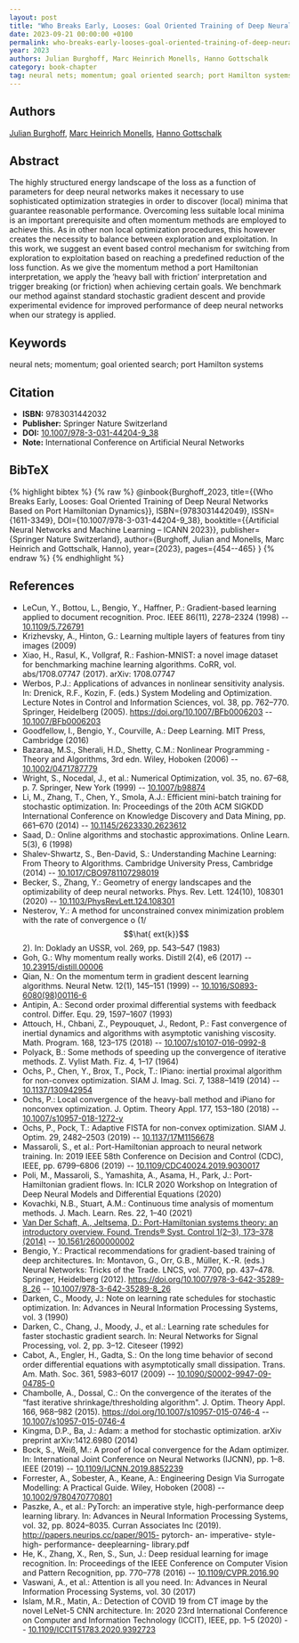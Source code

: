 ```yaml
---
layout: post
title: "Who Breaks Early, Looses: Goal Oriented Training of Deep Neural Networks Based on Port Hamiltonian Dynamics"
date: 2023-09-21 00:00:00 +0100
permalink: who-breaks-early-looses-goal-oriented-training-of-deep-neural-networks-based-on-port-hamiltonian-dynamics
year: 2023
authors: Julian Burghoff, Marc Heinrich Monells, Hanno Gottschalk
category: book-chapter
tag: neural nets; momentum; goal oriented search; port Hamilton systems
---
```

 
## Authors
[Julian Burghoff](authors/julian-burghoff), [Marc Heinrich Monells](authors/marc-heinrich-monells), [Hanno Gottschalk](authors/hanno-gottschalk)
 
## Abstract
The highly structured energy landscape of the loss as a function of parameters for deep neural networks makes it necessary to use sophisticated optimization strategies in order to discover (local) minima that guarantee reasonable performance. Overcoming less suitable local minima is an important prerequisite and often momentum methods are employed to achieve this. As in other non local optimization procedures, this however creates the necessity to balance between exploration and exploitation. In this work, we suggest an event based control mechanism for switching from exploration to exploitation based on reaching a predefined reduction of the loss function. As we give the momentum method a port Hamiltonian interpretation, we apply the ’heavy ball with friction’ interpretation and trigger breaking (or friction) when achieving certain goals. We benchmark our method against standard stochastic gradient descent and provide experimental evidence for improved performance of deep neural networks when our strategy is applied.
 
## Keywords
neural nets; momentum; goal oriented search; port Hamilton systems
 
## Citation
- **ISBN:** 9783031442032
- **Publisher:** Springer Nature Switzerland
- **DOI:** [10.1007/978-3-031-44204-9_38](https://doi.org/10.1007/978-3-031-44204-9_38)
- **Note:** International Conference on Artificial Neural Networks
 
## BibTeX
{% highlight bibtex %}
{% raw %}
@inbook{Burghoff_2023,
  title={{Who Breaks Early, Looses: Goal Oriented Training of Deep Neural Networks Based on Port Hamiltonian Dynamics}},
  ISBN={9783031442049},
  ISSN={1611-3349},
  DOI={10.1007/978-3-031-44204-9_38},
  booktitle={{Artificial Neural Networks and Machine Learning – ICANN 2023}},
  publisher={Springer Nature Switzerland},
  author={Burghoff, Julian and Monells, Marc Heinrich and Gottschalk, Hanno},
  year={2023},
  pages={454--465}
}
{% endraw %}
{% endhighlight %}
 
## References
- LeCun, Y., Bottou, L., Bengio, Y., Haffner, P.: Gradient-based learning applied to document recognition. Proc. IEEE 86(11), 2278–2324 (1998) -- [10.1109/5.726791](https://doi.org/10.1109/5.726791)
- Krizhevsky, A., Hinton, G.: Learning multiple layers of features from tiny images (2009)
- Xiao, H., Rasul, K., Vollgraf, R.: Fashion-MNIST: a novel image dataset for benchmarking machine learning algorithms. CoRR, vol. abs/1708.07747 (2017). arXiv: 1708.07747
- Werbos, P.J.: Applications of advances in nonlinear sensitivity analysis. In: Drenick, R.F., Kozin, F. (eds.) System Modeling and Optimization. Lecture Notes in Control and Information Sciences, vol. 38, pp. 762–770. Springer, Heidelberg (2005). https://doi.org/10.1007/BFb0006203 -- [10.1007/BFb0006203](https://doi.org/10.1007/BFb0006203)
- Goodfellow, I., Bengio, Y., Courville, A.: Deep Learning. MIT Press, Cambridge (2016)
- Bazaraa, M.S., Sherali, H.D., Shetty, C.M.: Nonlinear Programming - Theory and Algorithms, 3rd edn. Wiley, Hoboken (2006) -- [10.1002/0471787779](https://doi.org/10.1002/0471787779)
- Wright, S., Nocedal, J., et al.: Numerical Optimization, vol. 35, no. 67–68, p. 7. Springer, New York (1999) -- [10.1007/b98874](https://doi.org/10.1007/b98874)
- Li, M., Zhang, T., Chen, Y., Smola, A.J.: Efficient mini-batch training for stochastic optimization. In: Proceedings of the 20th ACM SIGKDD International Conference on Knowledge Discovery and Data Mining, pp. 661–670 (2014) -- [10.1145/2623330.2623612](https://doi.org/10.1145/2623330.2623612)
- Saad, D.: Online algorithms and stochastic approximations. Online Learn. 5(3), 6 (1998)
- Shalev-Shwartz, S., Ben-David, S.: Understanding Machine Learning: From Theory to Algorithms. Cambridge University Press, Cambridge (2014) -- [10.1017/CBO9781107298019](https://doi.org/10.1017/CBO9781107298019)
- Becker, S., Zhang, Y.: Geometry of energy landscapes and the optimizability of deep neural networks. Phys. Rev. Lett. 124(10), 108301 (2020) -- [10.1103/PhysRevLett.124.108301](https://doi.org/10.1103/PhysRevLett.124.108301)
- Nesterov, Y.: A method for unconstrained convex minimization problem with the rate of convergence o (1/$$\hat{	ext{k}}$$2). In: Doklady an USSR, vol. 269, pp. 543–547 (1983)
- Goh, G.: Why momentum really works. Distill 2(4), e6 (2017) -- [10.23915/distill.00006](https://doi.org/10.23915/distill.00006)
- Qian, N.: On the momentum term in gradient descent learning algorithms. Neural Netw. 12(1), 145–151 (1999) -- [10.1016/S0893-6080(98)00116-6](https://doi.org/10.1016/S0893-6080(98)00116-6)
- Antipin, A.: Second order proximal differential systems with feedback control. Differ. Equ. 29, 1597–1607 (1993)
- Attouch, H., Chbani, Z., Peypouquet, J., Redont, P.: Fast convergence of inertial dynamics and algorithms with asymptotic vanishing viscosity. Math. Program. 168, 123–175 (2018) -- [10.1007/s10107-016-0992-8](https://doi.org/10.1007/s10107-016-0992-8)
- Polyack, B.: Some methods of speeding up the convergence of iterative methods. Z. Vylist Math. Fiz. 4, 1–17 (1964)
- Ochs, P., Chen, Y., Brox, T., Pock, T.: IPiano: inertial proximal algorithm for non-convex optimization. SIAM J. Imag. Sci. 7, 1388–1419 (2014) -- [10.1137/130942954](https://doi.org/10.1137/130942954)
- Ochs, P.: Local convergence of the heavy-ball method and iPiano for nonconvex optimization. J. Optim. Theory Appl. 177, 153–180 (2018) -- [10.1007/s10957-018-1272-y](https://doi.org/10.1007/s10957-018-1272-y)
- Ochs, P., Pock, T.: Adaptive FISTA for non-convex optimization. SIAM J. Optim. 29, 2482–2503 (2019) -- [10.1137/17M1156678](https://doi.org/10.1137/17M1156678)
- Massaroli, S., et al.: Port-Hamiltonian approach to neural network training. In: 2019 IEEE 58th Conference on Decision and Control (CDC), IEEE, pp. 6799–6806 (2019) -- [10.1109/CDC40024.2019.9030017](https://doi.org/10.1109/CDC40024.2019.9030017)
- Poli, M., Massaroli, S., Yamashita, A., Asama, H., Park, J.: Port-Hamiltonian gradient flows. In: ICLR 2020 Workshop on Integration of Deep Neural Models and Differential Equations (2020)
- Kovachki, N.B., Stuart, A.M.: Continuous time analysis of momentum methods. J. Mach. Learn. Res. 22, 1–40 (2021)
- [Van Der Schaft, A., Jeltsema, D.: Port-Hamiltonian systems theory: an introductory overview. Found. Trends® Syst. Control 1(2–3), 173–378 (2014)](port-hamiltonian-systems-theory-an-introductory-overview-journal) -- [10.1561/2600000002](https://doi.org/10.1561/2600000002)
- Bengio, Y.: Practical recommendations for gradient-based training of deep architectures. In: Montavon, G., Orr, G.B., Müller, K.-R. (eds.) Neural Networks: Tricks of the Trade. LNCS, vol. 7700, pp. 437–478. Springer, Heidelberg (2012). https://doi.org/10.1007/978-3-642-35289-8_26 -- [10.1007/978-3-642-35289-8_26](https://doi.org/10.1007/978-3-642-35289-8_26)
- Darken, C., Moody, J.: Note on learning rate schedules for stochastic optimization. In: Advances in Neural Information Processing Systems, vol. 3 (1990)
- Darken, C., Chang, J., Moody, J., et al.: Learning rate schedules for faster stochastic gradient search. In: Neural Networks for Signal Processing, vol. 2, pp. 3–12. Citeseer (1992)
- Cabot, A., Engler, H., Gadta, S.: On the long time behavior of second order differential equations with asymptotically small dissipation. Trans. Am. Math. Soc. 361, 5983–6017 (2009) -- [10.1090/S0002-9947-09-04785-0](https://doi.org/10.1090/S0002-9947-09-04785-0)
- Chambolle, A., Dossal, C.: On the convergence of the iterates of the “fast iterative shrinkage/thresholding algorithm". J. Optim. Theory Appl. 166, 968–982 (2015). https://doi.org/10.1007/s10957-015-0746-4 -- [10.1007/s10957-015-0746-4](https://doi.org/10.1007/s10957-015-0746-4)
- Kingma, D.P., Ba, J.: Adam: a method for stochastic optimization. arXiv preprint arXiv:1412.6980 (2014)
- Bock, S., Weiß, M.: A proof of local convergence for the Adam optimizer. In: International Joint Conference on Neural Networks (IJCNN), pp. 1–8. IEEE (2019) -- [10.1109/IJCNN.2019.8852239](https://doi.org/10.1109/IJCNN.2019.8852239)
- Forrester, A., Sobester, A., Keane, A.: Engineering Design Via Surrogate Modelling: A Practical Guide. Wiley, Hoboken (2008) -- [10.1002/9780470770801](https://doi.org/10.1002/9780470770801)
- Paszke, A., et al.: PyTorch: an imperative style, high-performance deep learning library. In: Advances in Neural Information Processing Systems, vol. 32, pp. 8024–8035. Curran Associates Inc (2019). http://papers.neurips.cc/paper/9015- pytorch- an- imperative- style- high- performance- deeplearning- library.pdf
- He, K., Zhang, X., Ren, S., Sun, J.: Deep residual learning for image recognition. In: Proceedings of the IEEE Conference on Computer Vision and Pattern Recognition, pp. 770–778 (2016) -- [10.1109/CVPR.2016.90](https://doi.org/10.1109/CVPR.2016.90)
- Vaswani, A., et al.: Attention is all you need. In: Advances in Neural Information Processing Systems, vol. 30 (2017)
- Islam, M.R., Matin, A.: Detection of COVID 19 from CT image by the novel LeNet-5 CNN architecture. In: 2020 23rd International Conference on Computer and Information Technology (ICCIT), IEEE, pp. 1–5 (2020) -- [10.1109/ICCIT51783.2020.9392723](https://doi.org/10.1109/ICCIT51783.2020.9392723)

